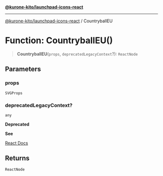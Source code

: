 [**@kurone-kito/launchpad-icons-react**](../README.md)

***

[@kurone-kito/launchpad-icons-react](../globals.md) / CountryballEU

# Function: CountryballEU()

> **CountryballEU**(`props`, `deprecatedLegacyContext`?): `ReactNode`

## Parameters

### props

`SVGProps`

### deprecatedLegacyContext?

`any`

**Deprecated**

**See**

[React Docs](https://legacy.reactjs.org/docs/legacy-context.html#referencing-context-in-lifecycle-methods)

## Returns

`ReactNode`
